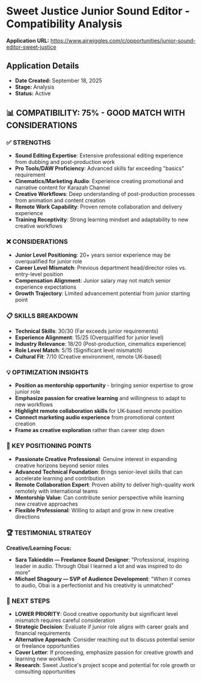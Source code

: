 # Sweet Justice Junior Sound Editor - Compatibility Analysis

**Application URL:** https://www.airwiggles.com/c/opportunities/junior-sound-editor-sweet-justice

## Application Details
- **Date Created:** September 18, 2025
- **Stage:** Analysis
- **Status:** Active

## 📊 COMPATIBILITY: 75% - GOOD MATCH WITH CONSIDERATIONS

### ✅ STRENGTHS
- **Sound Editing Expertise**: Extensive professional editing experience from dubbing and post-production work
- **Pro Tools/DAW Proficiency**: Advanced skills far exceeding "basics" requirement
- **Cinematics/Marketing Audio**: Experience creating promotional and narrative content for Karazah Channel
- **Creative Workflows**: Deep understanding of post-production processes from animation and content creation
- **Remote Work Capability**: Proven remote collaboration and delivery experience
- **Training Receptivity**: Strong learning mindset and adaptability to new creative workflows

### ❌ CONSIDERATIONS
- **Junior Level Positioning**: 20+ years senior experience may be overqualified for junior role
- **Career Level Mismatch**: Previous department head/director roles vs. entry-level position
- **Compensation Alignment**: Junior salary may not match senior experience expectations
- **Growth Trajectory**: Limited advancement potential from junior starting point

### 📋 SKILLS BREAKDOWN
- **Technical Skills**: 30/30 (Far exceeds junior requirements)
- **Experience Alignment**: 15/25 (Overqualified for junior level)
- **Industry Relevance**: 18/20 (Post-production, cinematics experience)
- **Role Level Match**: 5/15 (Significant level mismatch)
- **Cultural Fit**: 7/10 (Creative environment, remote UK-based)

### 💡 OPTIMIZATION INSIGHTS
- **Position as mentorship opportunity** - bringing senior expertise to grow junior role
- **Emphasize passion for creative learning** and willingness to adapt to new workflows
- **Highlight remote collaboration skills** for UK-based remote position
- **Connect marketing audio experience** from promotional content creation
- **Frame as creative exploration** rather than career step down

### 🎯 KEY POSITIONING POINTS
- **Passionate Creative Professional**: Genuine interest in expanding creative horizons beyond senior roles
- **Advanced Technical Foundation**: Brings senior-level skills that can accelerate learning and contribution
- **Remote Collaboration Expert**: Proven ability to deliver high-quality work remotely with international teams
- **Mentorship Value**: Can contribute senior perspective while learning new creative approaches
- **Flexible Professional**: Willing to adapt and grow in new creative directions

### 🏆 TESTIMONIAL STRATEGY
**Creative/Learning Focus:**
- **Sara Takieddin — Freelance Sound Designer**: "Professional, inspiring leader in audio. Through Obai I learned a lot and was inspired to do more"
- **Michael Shagoury — SVP of Audience Development**: "When it comes to audio, Obai is a perfectionist and his creativity is unmatched"

### 📌 NEXT STEPS
- **LOWER PRIORITY**: Good creative opportunity but significant level mismatch requires careful consideration
- **Strategic Decision**: Evaluate if junior role aligns with career goals and financial requirements
- **Alternative Approach**: Consider reaching out to discuss potential senior or freelance opportunities
- **Cover Letter**: If proceeding, emphasize passion for creative growth and learning new workflows
- **Research**: Sweet Justice's project scope and potential for role growth or consulting opportunities